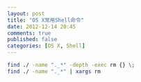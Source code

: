 ```yaml
---
layout: post
title: "OS X常用Shell命令"
date: 2012-12-14 20:45
comments: true
published: false
categories: [OS X, Shell]
---
```




``` sh 清理 
find ./ -name "._*" -depth -exec rm {} \;
find ./ -name "._*" | xargs rm 
```
